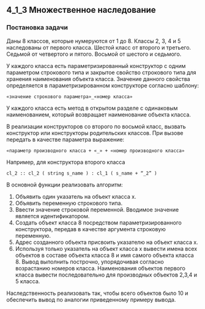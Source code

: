 ## 4_1_3 Множественное наследование
### Постановка задачи
Даны 8 классов, которые нумеруются от 1 до 8. Классы 2, 3, 4 и 5 наследованы от первого класса. Шестой класс от второго и третьего. Седьмой от четвертого и пятого. Восьмой от шестого и седьмого.

У каждого класса есть параметризированный конструктор с одним параметром строкового типа и закрытое свойство строкового типа для хранения наименования объекта класса. Значение данного свойства определяется в параметризированном конструкторе согласно шаблону:

```
«значение строкового параметра»_«номер класса»
```

У каждого класса есть метод в открытом разделе с одинаковым наименованием, который возвращает наименование объекта класса.

В реализации конструкторов со второго по восьмой класс, вызвать конструктор или конструкторы родительских классов. При вызове передать в качестве параметра выражение:

```
«параметр производного класса + «_» + «номер производного класса»
```

Например, для конструктора второго класса
```
cl_2 :: cl_2 ( string s_name ) : cl_1 ( s_name + “_2” )
```

В основной функции реализовать алгоритм:
1. Объявить один указатель на объект класса x.
2. Объявить переменную строкового типа.
3. Ввести значение строковой переменной. Вводимое значение является идентификатором.
4. Создать объект класса 8 посредством параметризированного конструктора, передав в качестве аргумента строковую переменную.
5. Адрес созданного объекта присвоить указателю на объект класса x.
6. Используя только указатель на объект класса x вывести имена всех объектов в составе объекта класса 8 и имя самого объекта класса 8. Вывод выполнить построчно, упорядочивая согласно возрастанию номеров класса. Наименования объектов первого класса вывести последовательно для производных объектов 2,3,4 и 5 класса.

Наследственность реализовать так, чтобы всего объектов было 10 и обеспечить вывод по аналогии приведенному примеру вывода.